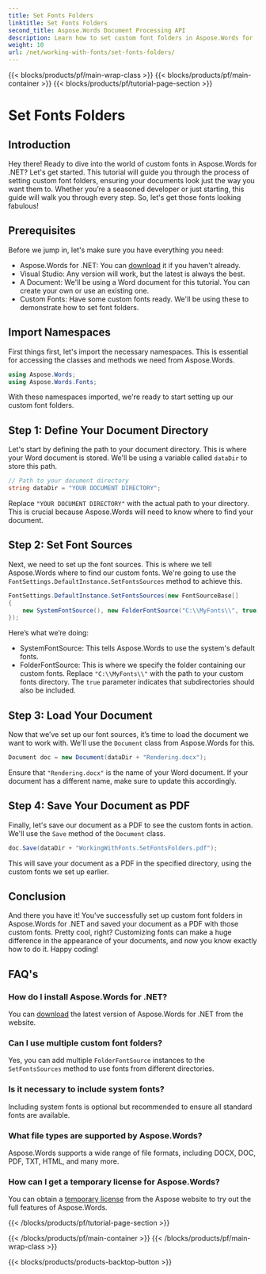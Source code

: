 ```yaml
---
title: Set Fonts Folders
linktitle: Set Fonts Folders
second_title: Aspose.Words Document Processing API
description: Learn how to set custom font folders in Aspose.Words for .NET with this comprehensive, step-by-step guide. Perfect for developers looking to enhance document fonts.
weight: 10
url: /net/working-with-fonts/set-fonts-folders/
---
```


{{< blocks/products/pf/main-wrap-class >}}
{{< blocks/products/pf/main-container >}}
{{< blocks/products/pf/tutorial-page-section >}}

# Set Fonts Folders

## Introduction

Hey there! Ready to dive into the world of custom fonts in Aspose.Words for .NET? Let's get started. This tutorial will guide you through the process of setting custom font folders, ensuring your documents look just the way you want them to. Whether you’re a seasoned developer or just starting, this guide will walk you through every step. So, let's get those fonts looking fabulous!

## Prerequisites

Before we jump in, let's make sure you have everything you need:

- Aspose.Words for .NET: You can [download](https://releases.aspose.com/words/net/) it if you haven't already.
- Visual Studio: Any version will work, but the latest is always the best.
- A Document: We'll be using a Word document for this tutorial. You can create your own or use an existing one.
- Custom Fonts: Have some custom fonts ready. We'll be using these to demonstrate how to set font folders.

## Import Namespaces

First things first, let's import the necessary namespaces. This is essential for accessing the classes and methods we need from Aspose.Words.

```csharp
using Aspose.Words;
using Aspose.Words.Fonts;
```

With these namespaces imported, we're ready to start setting up our custom font folders.

## Step 1: Define Your Document Directory

Let's start by defining the path to your document directory. This is where your Word document is stored. We'll be using a variable called `dataDir` to store this path.

```csharp
// Path to your document directory 
string dataDir = "YOUR DOCUMENT DIRECTORY";
```

Replace `"YOUR DOCUMENT DIRECTORY"` with the actual path to your directory. This is crucial because Aspose.Words will need to know where to find your document.

## Step 2: Set Font Sources

Next, we need to set up the font sources. This is where we tell Aspose.Words where to find our custom fonts. We're going to use the `FontSettings.DefaultInstance.SetFontsSources` method to achieve this.

```csharp
FontSettings.DefaultInstance.SetFontsSources(new FontSourceBase[]
{
	new SystemFontSource(), new FolderFontSource("C:\\MyFonts\\", true)
});
```

Here’s what we’re doing:

- SystemFontSource: This tells Aspose.Words to use the system's default fonts.
- FolderFontSource: This is where we specify the folder containing our custom fonts. Replace `"C:\\MyFonts\\"` with the path to your custom fonts directory. The `true` parameter indicates that subdirectories should also be included.

## Step 3: Load Your Document

Now that we’ve set up our font sources, it’s time to load the document we want to work with. We'll use the `Document` class from Aspose.Words for this.

```csharp
Document doc = new Document(dataDir + "Rendering.docx");
```

Ensure that `"Rendering.docx"` is the name of your Word document. If your document has a different name, make sure to update this accordingly.

## Step 4: Save Your Document as PDF

Finally, let's save our document as a PDF to see the custom fonts in action. We'll use the `Save` method of the `Document` class.

```csharp
doc.Save(dataDir + "WorkingWithFonts.SetFontsFolders.pdf");
```

This will save your document as a PDF in the specified directory, using the custom fonts we set up earlier.

## Conclusion

And there you have it! You've successfully set up custom font folders in Aspose.Words for .NET and saved your document as a PDF with those custom fonts. Pretty cool, right? Customizing fonts can make a huge difference in the appearance of your documents, and now you know exactly how to do it. Happy coding!

## FAQ's

### How do I install Aspose.Words for .NET?

You can [download](https://releases.aspose.com/words/net/) the latest version of Aspose.Words for .NET from the website.

### Can I use multiple custom font folders?

Yes, you can add multiple `FolderFontSource` instances to the `SetFontsSources` method to use fonts from different directories.

### Is it necessary to include system fonts?

Including system fonts is optional but recommended to ensure all standard fonts are available.

### What file types are supported by Aspose.Words?

Aspose.Words supports a wide range of file formats, including DOCX, DOC, PDF, TXT, HTML, and many more.

### How can I get a temporary license for Aspose.Words?

You can obtain a [temporary license](https://purchase.aspose.com/temporary-license/) from the Aspose website to try out the full features of Aspose.Words.

{{< /blocks/products/pf/tutorial-page-section >}}

{{< /blocks/products/pf/main-container >}}
{{< /blocks/products/pf/main-wrap-class >}}

{{< blocks/products/products-backtop-button >}}
